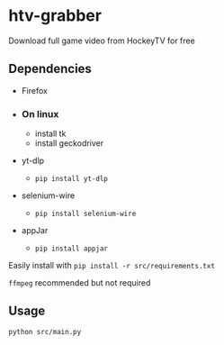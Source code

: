 # htv-grabber
Download full game video from HockeyTV for free

## Dependencies
- Firefox
- ### On linux
    - install tk
    - install geckodriver


- yt-dlp
    - ```pip install yt-dlp```
- selenium-wire
    - ```pip install selenium-wire```
- appJar
    - ```pip install appjar```

Easily install with ```pip install -r src/requirements.txt```

```ffmpeg``` recommended but not required

## Usage
```python src/main.py```
